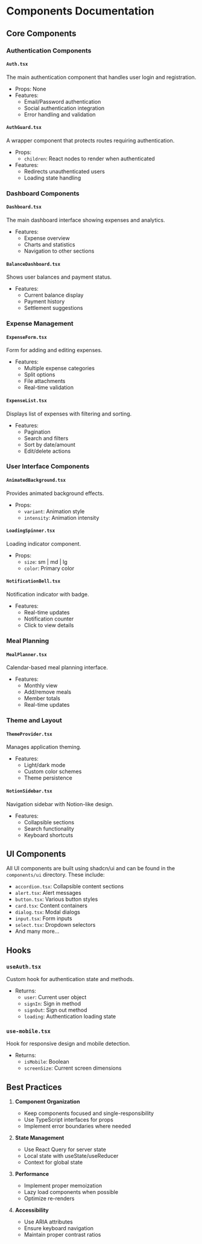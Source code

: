 # Components Documentation

## Core Components

### Authentication Components

#### `Auth.tsx`
The main authentication component that handles user login and registration.
- Props: None
- Features: 
  - Email/Password authentication
  - Social authentication integration
  - Error handling and validation

#### `AuthGuard.tsx`
A wrapper component that protects routes requiring authentication.
- Props: 
  - `children`: React nodes to render when authenticated
- Features:
  - Redirects unauthenticated users
  - Loading state handling

### Dashboard Components

#### `Dashboard.tsx`
The main dashboard interface showing expenses and analytics.
- Features:
  - Expense overview
  - Charts and statistics
  - Navigation to other sections

#### `BalanceDashboard.tsx`
Shows user balances and payment status.
- Features:
  - Current balance display
  - Payment history
  - Settlement suggestions

### Expense Management

#### `ExpenseForm.tsx`
Form for adding and editing expenses.
- Features:
  - Multiple expense categories
  - Split options
  - File attachments
  - Real-time validation

#### `ExpenseList.tsx`
Displays list of expenses with filtering and sorting.
- Features:
  - Pagination
  - Search and filters
  - Sort by date/amount
  - Edit/delete actions

### User Interface Components

#### `AnimatedBackground.tsx`
Provides animated background effects.
- Props:
  - `variant`: Animation style
  - `intensity`: Animation intensity

#### `LoadingSpinner.tsx`
Loading indicator component.
- Props:
  - `size`: sm | md | lg
  - `color`: Primary color

#### `NotificationBell.tsx`
Notification indicator with badge.
- Features:
  - Real-time updates
  - Notification counter
  - Click to view details

### Meal Planning

#### `MealPlanner.tsx`
Calendar-based meal planning interface.
- Features:
  - Monthly view
  - Add/remove meals
  - Member totals
  - Real-time updates

### Theme and Layout

#### `ThemeProvider.tsx`
Manages application theming.
- Features:
  - Light/dark mode
  - Custom color schemes
  - Theme persistence

#### `NotionSidebar.tsx`
Navigation sidebar with Notion-like design.
- Features:
  - Collapsible sections
  - Search functionality
  - Keyboard shortcuts

## UI Components

All UI components are built using shadcn/ui and can be found in the `components/ui` directory. These include:

- `accordion.tsx`: Collapsible content sections
- `alert.tsx`: Alert messages
- `button.tsx`: Various button styles
- `card.tsx`: Content containers
- `dialog.tsx`: Modal dialogs
- `input.tsx`: Form inputs
- `select.tsx`: Dropdown selectors
- And many more...

## Hooks

### `useAuth.tsx`
Custom hook for authentication state and methods.
- Returns:
  - `user`: Current user object
  - `signIn`: Sign in method
  - `signOut`: Sign out method
  - `loading`: Authentication loading state

### `use-mobile.tsx`
Hook for responsive design and mobile detection.
- Returns:
  - `isMobile`: Boolean
  - `screenSize`: Current screen dimensions

## Best Practices

1. **Component Organization**
   - Keep components focused and single-responsibility
   - Use TypeScript interfaces for props
   - Implement error boundaries where needed

2. **State Management**
   - Use React Query for server state
   - Local state with useState/useReducer
   - Context for global state

3. **Performance**
   - Implement proper memoization
   - Lazy load components when possible
   - Optimize re-renders

4. **Accessibility**
   - Use ARIA attributes
   - Ensure keyboard navigation
   - Maintain proper contrast ratios

